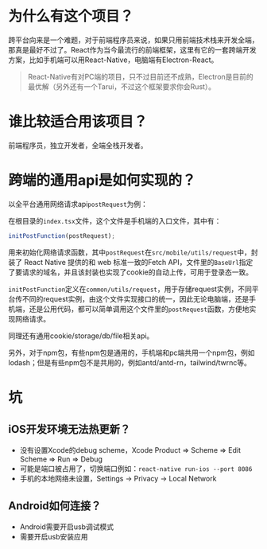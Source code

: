 # 为什么有这个项目？
跨平台向来是一个难题，对于前端程序员来说，如果只用前端技术栈来开发全端，那真是最好不过了。React作为当今最流行的前端框架，这里有它的一套跨端开发方案，比如手机端可以用React-Native，电脑端有Electron-React。
> React-Native有对PC端的项目，只不过目前还不成熟，Electron是目前的最优解（另外还有一个Tarui，不过这个框架要求你会Rust）。
# 谁比较适合用该项目？
前端程序员，独立开发者，全端全栈开发者。
# 跨端的通用api是如何实现的？
以全平台通用网络请求api`postRequest`为例：

在根目录的`index.tsx`文件，这个文件是手机端的入口文件，其中有：
```js
initPostFunction(postRequest);
```
用来初始化网络请求函数，其中`postRequest`在`src/mobile/utils/request`中，封装了 React Native 提供的和 web 标准一致的Fetch API，文件里的`BaseUrl`指定了要请求的域名，并且该封装也实现了cookie的自动上传，可用于登录态一致。

`initPostFunction`定义在`common/utils/request`，用于存储request实例，不同平台传不同的request实例，由这个文件实现接口的统一，因此无论电脑端，还是手机端，还是公用代码，都可以简单调用这个文件里的`postRequest`函数，方便地实现网络请求。

同理还有通用cookie/storage/db/file相关api。

另外，对于npm包，有些npm包是通用的，手机端和pc端共用一个npm包，例如lodash；但是有些npm包不是共用的，例如antd/antd-rn，tailwind/twrnc等。

# 坑
## iOS开发环境无法热更新？
* 没有设置Xcode的debug scheme，Xcode Product => Scheme => Edit Scheme => Run => Debug
* 可能是端口被占用了，切换端口例如：`react-native run-ios --port 8086`
* 手机的本地网络未设置，Settings -> Privacy -> Local Network
## Android如何连接？
* Android需要开启usb调试模式
* 需要开启usb安装应用
